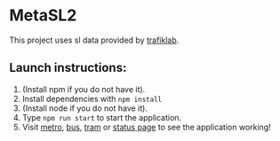 # MetaSL2

This project uses sl data provided by [trafiklab](http://trafiklab.se).

## Launch instructions:

1. (Install npm if you do not have it).
2. Install dependencies with `npm install`
3. (Install node if you do not have it).
4. Type `npm run start` to start the application.
5. Visit [metro](http://localhost:3000/metro), [bus](http://localhost:3000/bus), [tram](http://localhost:3000/tram) or [status page](http://localhost:3000) to see the application working!
